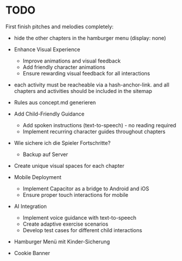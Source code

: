 TODO
====

First finish pitches and melodies completely:

- hide the other chapters in the hamburger menu (display: none)

- Enhance Visual Experience
    - Improve animations and visual feedback
    - Add friendly character animations
    - Ensure rewarding visual feedback for all interactions


- each activity must be reacheable via a hash-anchor-link. and all chapters and activities should be included in the sitemap


- Rules aus concept.md generieren


- Add Child-Friendly Guidance
    - Add spoken instructions (text-to-speech) - no reading required
    - Implement recurring character guides throughout chapters


- Wie sichere ich die Spieler Fortschritte? 
    - Backup auf Server


- Create unique visual spaces for each chapter

- Mobile Deployment
    - Implement Capacitor as a bridge to Android and iOS
    - Ensure proper touch interactions for mobile
- AI Integration
    - Implement voice guidance with text-to-speech
    - Create adaptive exercise scenarios
    - Develop test cases for different child interactions

- Hamburger Menü mit Kinder-Sicherung

- Cookie Banner